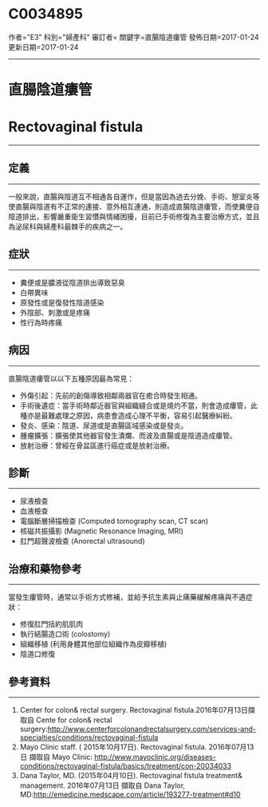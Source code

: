 # C0034895
作者="E3"
科別="婦產科"
審訂者=
關鍵字=直腸陰道瘻管
發佈日期=2017-01-24
更新日期=2017-01-24

----------
# 直腸陰道瘻管
# Rectovaginal fistula
----------
## 定義
----------

一般來說，直腸與陰道互不相通各自運作，但是當因為過去分娩、手術、憩室炎等使直腸與陰道有不正常的連接、意外相互連通，則造成直腸陰道瘻管，而使糞便自陰道排出，影響嚴重衛生習慣與情緒困擾，目前已手術修復為主要治療方式，並且為泌尿科與婦產科最棘手的疾病之一。

## 症狀
----------
- 糞便或是膿液從陰道排出導致惡臭
- 白帶異味
- 原發性或是復發性陰道感染
- 外陰部、刺激或是疼痛
- 性行為時疼痛
## 病因
----------

直腸陰道瘻管以以下五種原因最為常見：

- 外傷引起：先前的創傷導致相鄰兩器官在癒合時發生相通。
- 手術後遺症：當手術時鄰近器官與組織縫合或是燒灼不當，則會造成瘻管，此種亦是最難處理之原因，病患會造成心理不平衡，容易引起醫療糾紛。
- 發炎、感染：陰道、尿道或是直腸區域感染或是發炎。
- 腫瘤擴張：擴張使其他器官發生潰爛、而波及直腸或是陰道造成瘻管。
- 放射治療：曾經在骨盆區進行癌症或是放射治療。
## 診斷
----------
- 尿液檢查
- 血液檢查
- 電腦斷層掃描檢查 (Computed tomography scan, CT scan)
- 核磁共振攝影 (Magnetic Resonance Imaging, MRI)
- 肛門超聲波檢查 (Anorectal ultrasound) 
## 治療和藥物參考
----------

當發生瘻管時，通常以手術方式修補，並給予抗生素與止痛藥緩解疼痛與不適症狀：

- 修復肛門括約肌肌肉
- 執行結腸造口術 (colostomy)
- 組織移植 (利用身體其他部位組織作為皮瓣移植)
- 陰道口修復
## 參考資料
----------
1. Center for colon& rectal surgery. Rectovaginal fistula.2016年07月13日擷取自 Cente for colon& rectal surgery:http://www.centerforcolonandrectalsurgery.com/services-and-specialties/conditions/rectovaginal-fistula
2. Mayo Clinic staff. ( 2015年10月17日). Rectovaginal fistula. 2016年07月13日 擷取自 Mayo Clinic: http://www.mayoclinic.org/diseases-conditions/rectovaginal-fistula/basics/treatment/con-20034033
3. Dana Taylor, MD. (2015年04月10日). Rectovaginal fistula treatment& management. 2016年07月13日 擷取自 Dana Taylor, MD:http://emedicine.medscape.com/article/193277-treatment#d10


